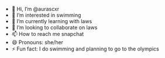 - 👋 Hi, I’m @aurascxr
- 👀 I’m interested in swimming
- 🌱 I’m currently learning with laws
- 💞️ I’m looking to collaborate on laws
- 📫 How to reach me snapchat 
- 😄 Pronouns: she/her
- ⚡ Fun fact: I do swimming and planning to go to the olympics

<!---
aurascxr/aurascxr is a ✨ special ✨ repository because its `README.md` (this file) appears on your GitHub profile.
You can click the Preview link to take a look at your changes.
--->
